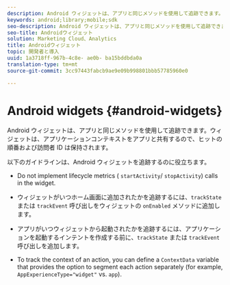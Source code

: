 ```yaml
---
description: Android ウィジェットは、アプリと同じメソッドを使用して追跡できます。ウィジェットは、アプリケーションコンテキストをアプリと共有するので、ヒットの順番および訪問者 ID は保持されます。
keywords: android;library;mobile;sdk
seo-description: Android ウィジェットは、アプリと同じメソッドを使用して追跡できます。ウィジェットは、アプリケーションコンテキストをアプリと共有するので、ヒットの順番および訪問者 ID は保持されます。
seo-title: Androidウィジェット
solution: Marketing Cloud、Analytics
title: Androidウィジェット
topic: 開発者と導入
uuid: 1a3718ff-967b-4c8e- ae0b- ba15bddbda0a
translation-type: tm+mt
source-git-commit: 3cc97443fabcb9ae9e09b998801bbb57785960e0

---
```



# Android widgets {#android-widgets}

Android ウィジェットは、アプリと同じメソッドを使用して追跡できます。ウィジェットは、アプリケーションコンテキストをアプリと共有するので、ヒットの順番および訪問者 ID は保持されます。

以下のガイドラインは、Android ウィジェットを追跡するのに役立ちます。

* Do not implement lifecycle metrics ( `startActivity`/ `stopActivity`) calls in the widget.

* ウィジェットがいつホーム画面に追加されたかを追跡するには、`trackState` または `trackEvent` 呼び出しをウィジェットの `onEnabled` メソッドに追加します。

* アプリがいつウィジェットから起動されたかを追跡するには、アプリケーションを起動するインテントを作成する前に、`trackState` または `trackEvent` 呼び出しを追加します。

* To track the context of an action, you can define a `ContextData` variable that provides the option to segment each action separately (for example, `AppExperienceType="widget"` vs. `app`).

